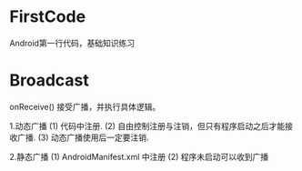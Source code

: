 # FirstCode
Android第一行代码，基础知识练习
# Broadcast
onReceive() 接受广播，并执行具体逻辑。

1.动态广播
  (1) 代码中注册.
  (2) 自由控制注册与注销，但只有程序启动之后才能接收广播.
  (3) 动态广播使用后一定要注销.
  
2.静态广播
  (1) AndroidManifest.xml 中注册
  (2) 程序未启动可以收到广播
  
